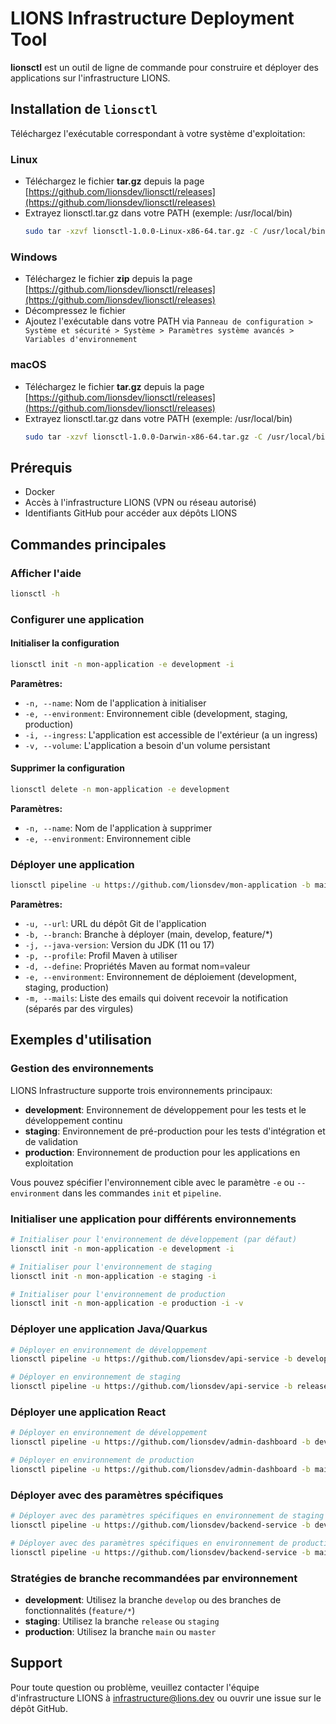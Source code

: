 # LIONS Infrastructure Deployment Tool

**lionsctl** est un outil de ligne de commande pour construire et déployer des applications sur l'infrastructure LIONS.

## Installation de `lionsctl`

Téléchargez l'exécutable correspondant à votre système d'exploitation:

### Linux

- Téléchargez le fichier **tar.gz** depuis la page [https://github.com/lionsdev/lionsctl/releases](https://github.com/lionsdev/lionsctl/releases)
- Extrayez lionsctl.tar.gz dans votre PATH (exemple: /usr/local/bin)
  ```bash
  sudo tar -xzvf lionsctl-1.0.0-Linux-x86-64.tar.gz -C /usr/local/bin/ lionsctl
  ```

### Windows

- Téléchargez le fichier **zip** depuis la page [https://github.com/lionsdev/lionsctl/releases](https://github.com/lionsdev/lionsctl/releases)
- Décompressez le fichier
- Ajoutez l'exécutable dans votre PATH via `Panneau de configuration > Système et sécurité > Système > Paramètres système avancés > Variables d'environnement`

### macOS

- Téléchargez le fichier **tar.gz** depuis la page [https://github.com/lionsdev/lionsctl/releases](https://github.com/lionsdev/lionsctl/releases)
- Extrayez lionsctl.tar.gz dans votre PATH (exemple: /usr/local/bin)
  ```bash
  sudo tar -xzvf lionsctl-1.0.0-Darwin-x86-64.tar.gz -C /usr/local/bin/ lionsctl
  ```

## Prérequis

- Docker
- Accès à l'infrastructure LIONS (VPN ou réseau autorisé)
- Identifiants GitHub pour accéder aux dépôts LIONS

## Commandes principales

### Afficher l'aide

```bash
lionsctl -h
```

### Configurer une application

#### Initialiser la configuration

```bash
lionsctl init -n mon-application -e development -i
```

**Paramètres:**
- `-n, --name`: Nom de l'application à initialiser
- `-e, --environment`: Environnement cible (development, staging, production)
- `-i, --ingress`: L'application est accessible de l'extérieur (a un ingress)
- `-v, --volume`: L'application a besoin d'un volume persistant

#### Supprimer la configuration

```bash
lionsctl delete -n mon-application -e development
```

**Paramètres:**
- `-n, --name`: Nom de l'application à supprimer
- `-e, --environment`: Environnement cible

### Déployer une application

```bash
lionsctl pipeline -u https://github.com/lionsdev/mon-application -b main -j 17 -e development -m admin@dev.lions.dev
```

**Paramètres:**
- `-u, --url`: URL du dépôt Git de l'application
- `-b, --branch`: Branche à déployer (main, develop, feature/*)
- `-j, --java-version`: Version du JDK (11 ou 17)
- `-p, --profile`: Profil Maven à utiliser
- `-d, --define`: Propriétés Maven au format nom=valeur
- `-e, --environment`: Environnement de déploiement (development, staging, production)
- `-m, --mails`: Liste des emails qui doivent recevoir la notification (séparés par des virgules)

## Exemples d'utilisation

### Gestion des environnements

LIONS Infrastructure supporte trois environnements principaux:

- **development**: Environnement de développement pour les tests et le développement continu
- **staging**: Environnement de pré-production pour les tests d'intégration et de validation
- **production**: Environnement de production pour les applications en exploitation

Vous pouvez spécifier l'environnement cible avec le paramètre `-e` ou `--environment` dans les commandes `init` et `pipeline`.

### Initialiser une application pour différents environnements

```bash
# Initialiser pour l'environnement de développement (par défaut)
lionsctl init -n mon-application -e development -i

# Initialiser pour l'environnement de staging
lionsctl init -n mon-application -e staging -i

# Initialiser pour l'environnement de production
lionsctl init -n mon-application -e production -i -v
```

### Déployer une application Java/Quarkus

```bash
# Déployer en environnement de développement
lionsctl pipeline -u https://github.com/lionsdev/api-service -b develop -j 17 -e development -m dev-team@dev.lions.dev

# Déployer en environnement de staging
lionsctl pipeline -u https://github.com/lionsdev/api-service -b release -j 17 -e staging -m dev-team@dev.lions.dev,qa@dev.lions.dev
```

### Déployer une application React

```bash
# Déployer en environnement de développement
lionsctl pipeline -u https://github.com/lionsdev/admin-dashboard -b develop -e development -m admin@dev.lions.dev

# Déployer en environnement de production
lionsctl pipeline -u https://github.com/lionsdev/admin-dashboard -b main -e production -m admin@dev.lions.dev,ops@dev.lions.dev
```

### Déployer avec des paramètres spécifiques

```bash
# Déployer avec des paramètres spécifiques en environnement de staging
lionsctl pipeline -u https://github.com/lionsdev/backend-service -b develop -j 17 -p dev -d "quarkus.log.level=DEBUG" -e staging -m dev-team@lions.dev

# Déployer avec des paramètres spécifiques en environnement de production
lionsctl pipeline -u https://github.com/lionsdev/backend-service -b main -j 17 -p prod -d "quarkus.log.level=INFO" -e production -m ops@lions.dev
```

### Stratégies de branche recommandées par environnement

- **development**: Utilisez la branche `develop` ou des branches de fonctionnalités (`feature/*`)
- **staging**: Utilisez la branche `release` ou `staging`
- **production**: Utilisez la branche `main` ou `master`

## Support

Pour toute question ou problème, veuillez contacter l'équipe d'infrastructure LIONS à infrastructure@lions.dev ou ouvrir une issue sur le dépôt GitHub.
